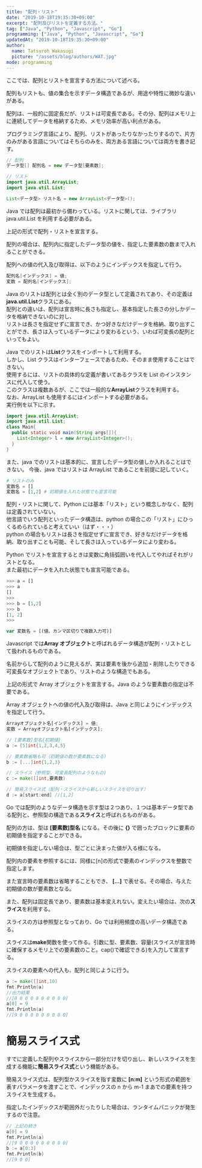 ```yaml
---
title: "配列・リスト"
date: "2019-10-18T19:35:30+09:00"
excerpt: "配列及びリストを定義する方法。"
tag: ["Java", "Python", "Javascript", "Go"]
programming: ["Java", "Python", "Javascript", "Go"]
updatedAt: "2019-10-18T19:35:30+09:00"
author:
  name: Tatsuroh Wakasugi
  picture: "/assets/blog/authors/WAT.jpg"
mode: programming
---
```


ここでは、配列とリストを宣言する方法について述べる。

配列もリストも、値の集合を示すデータ構造であるが、用途や特性に微妙な違いがある。

配列は、一般的に固定長だが、リストは可変長である。その分、配列はメモリ上に連続してデータを格納するため、メモリ効率が高い利点がある。

プログラミング言語により、配列、リストがあったりなかったりするので、片方のみがある言語についてはそちらのみを、両方ある言語については両方を書き記す。

<div class="note_content_by_programming_language" id="note_content_Java">

```java
// 配列
データ型[] 配列名 = new データ型[要素数];

// リスト
import java.util.ArrayList;
import java.util.List;

List<データ型> リスト名 = new ArrayList<データ型>();
```

Java では配列は最初から備わっている。リストに関しては、ライブラリ java.util.List を利用する必要がある。

上記の形式で配列・リストを宣言する。

配列の場合は、配列内に指定したデータ型の値を、指定した要素数の数まで入れることができる。

配列への値の代入及び取得は、以下のようにインデックスを指定して行う。

```java
配列名[インデックス] = 値;
変数 = 配列名[インデックス];
```

Java のリストは配列とは全く別のデータ型として定義されてあり、その定義は**java.util.List**クラスにある。  
配列との違いは、配列は宣言時に長さも指定し、基本指定した長さの分しかデータを格納できないのに対し、  
リストは長さを指定せずに宣言でき、かつ好きなだけデータを格納、取り出すことができ、長さは入っているデータにより変わるという、いわば可変長の配列といってもよい。

Java でのリストは**List**クラスをインポートして利用する。  
しかし、List クラスはインターフェースであるため、そのまま使用することはできない。  
使用するには、リストの具体的な定義が書いてあるクラスを List のインスタンスに代入して使う。  
このクラスは複数あるが、ここでは一般的な**ArrayList**クラスを利用する。  
なお、ArrayList も使用するにはインポートする必要がある。  
実行例を以下に示す。

```java
import java.util.ArrayList;
import java.util.List;
class Main{
  public static void main(String args[]){
    List<Integer> l = new ArrayList<Integer>();
  }
}
```

また、java でのリストは基本的に、宣言したデータ型の値しか入れることはできない。
今後、java ではリストは ArrayList であることを前提に記していく。

</div>
<div class="note_content_by_programming_language" id="note_content_Python">

```python
# リストのみ
変数名 = []
変数名 = [1,2] # 初期値を入れた状態でも宣言可能
```

配列・リストに関して、Python には基本「リスト」という概念しかなく、配列は定義されていない。  
他言語でいう配列といったデータ構造は、python の場合この「リスト」にひっくるめられていると考えていい（はず・・・）  
python の場合もリストは長さを指定せずに宣言でき、好きなだけデータを格納、取り出すことも可能、そして長さは入っているデータにより変わる。

Python でリストを宣言するときは変数に角括弧囲いを代入してやればそれがリストとなる。  
また最初にデータを入れた状態でも宣言可能である。

```python
>>> a = []
>>> a
[]
>>>
>>> b = [1,2]
>>> b
[1, 2]
>>>
```

</div>
<div class="note_content_by_programming_language" id="note_content_Javascript">

```javascript
var 変数名 = [(値、カンマ区切りで複数入力可)]
```

Javascript では**Array オブジェクト**と呼ばれるデータ構造が配列・リストとして扱われるものである。

名前からして配列のように見えるが、実は要素を後から追加・削除したりできる可変長なオブジェクトであり、リストのような構造でもある。

上記の形式で Array オブジェクトを宣言する。Java のような要素数の指定は不要である。

Array オブジェクトへの値の代入及び取得は、Java と同じようにインデックスを指定して行う。

```javascript
Arrayオブジェクト名[インデックス] = 値;
変数 = Arrayオブジェクト名[インデックス];
```

</div>
<div class="note_content_by_programming_language" id="note_content_Go">

```go
// [要素数]型名{初期値}
a := [5]int{1,2,3,4,5}

// 要素数省略も可（初期値の数が要素数になる)
b := [...]int{1,2,3}

// スライス（参照型、可変長配列のようなもの)
c := make([]int,要素数)

// 簡易スライス式（配列・スライスから新しいスライスを切り出す）
d := a[start:end] //[1,2]
```

Go では配列のようなデータ構造を示す型は２つあり、１つは基本データ型である配列と、参照型の構造である**スライス**と呼ばれるものがある。

配列の方は、型は **[要素数]型名** になる。その後に **{}** で囲ったブロックに要素の初期値を指定することができる。

初期値を指定しない場合は、型ごとに決まった値が入る様になる。

配列内の要素を参照するには、同様に[n]の形式で要素のインデックスを整数で指定します。

また宣言時の要素数は省略することもでき、 **[...]** で表せる。その場合、与えた初期値の数が要素数となる。

また、配列は固定長であり、要素数は基本変えれない。変えたい場合は、次の**スライス**を利用する。

スライスの方は参照型となっており、Go では利用頻度の高いデータ構造である。

スライスは**make**関数を使って作る。引数に型、要素数、容量(スライスが宣言時に確保するメモリ上での要素数のこと。cap()で確認できる)を入力して宣言する。

スライスの要素への代入も、配列と同じように行う。

```go
a := make([]int,10)
fmt.Println(a)
//出力結果
//[0 0 0 0 0 0 0 0 0 0]
a[0] = 9
fmt.Println(a)
//[9 0 0 0 0 0 0 0 0 0]
```

# 簡易スライス式

すでに定義した配列やスライスから一部分だけを切り出し、新しいスライスを生成する機能に**簡易スライス式**という機能がある。

簡易スライス式は、配列型かスライスを指す変数に **[n:m]** という形式の範囲を表すパラメータを渡すことで、インデックスの n から m-1 まあでの要素を持つスライスを生成する。

指定したインデックスが範囲外だったりした場合は、ランタイムパニックが発生するので注意。

```go
// 上記の続き
a[0] = 9
fmt.Println(a)
//[9 0 0 0 0 0 0 0 0 0]
b := a[0:3]
fmt.Println(b)
//[9 0 0]
```

</div>
